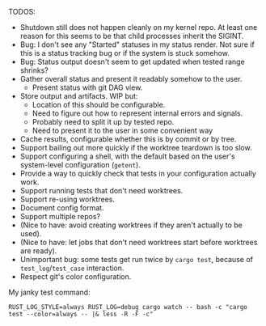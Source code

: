 TODOS:

 - Shutdown still does not happen cleanly on my kernel repo. At least one reason
   for this seems to be that child processes inherit the SIGINT.
 - Bug: I don't see any "Started" statuses in my status render. Not sure if this
   is a status tracking bug or if the system is stuck somehow.
 - Bug: Status output doesn't seem to get updated when tested range shrinks?
 - Gather overall status and present it readably somehow to the user.
   - Present status with git DAG view.
 - Store output and artifacts. WIP but:
   - Location of this should be configurable.
   - Need to figure out how to represent internal errors and signals.
   - Probably need to split it up by tested repo.
   - Need to present it to the user in some convenient way
 - Cache results, configurable whether this is by commit or by tree.
 - Support bailing out more quickly if the worktree teardown is too slow.
 - Support configuring a shell, with the default based on the user's
   system-level configuration (`getent`).
 - Provide a way to quickly check that tests in your configuration actually work.
 - Support running tests that don't need worktrees.
 - Support re-using worktrees.
 - Document config format.
 - Support multiple repos?
 - (Nice to have: avoid creating worktrees if they aren't actually to be used).
 - (Nice to have: let jobs that don't need worktrees start before worktrees are ready).
 - Unimportant bug: some tests get run twice by `cargo test`, because of
   `test_log`/`test_case` interaction.
 - Respect git's color configuration.

My janky test command:

```
RUST_LOG_STYLE=always RUST_LOG=debug cargo watch -- bash -c "cargo test --color=always -- |& less -R -F -c"
```